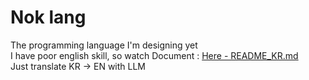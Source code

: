 # Nok lang
The programming language I'm designing yet<br>
I have poor english skill, so watch Document : [Here - README_KR.md](RE<ADME_KR.md)<br>
Just translate KR -> EN with LLM
